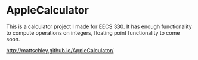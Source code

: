 AppleCalculator
===============

This is a calculator project I made for EECS 330. It has enough functionality to compute operations on integers, floating point functionality to come soon. 

http://mattschley.github.io/AppleCalculator/
